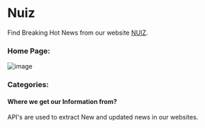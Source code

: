 # Nuiz

Find Breaking Hot News from our website [NUIZ](https://nuiz.herokuapp.com/home).

### Home Page:
![image](https://user-images.githubusercontent.com/72650394/124960147-a58a6400-e039-11eb-86bf-19d4b1680769.png)
### Categories:



#### Where we get our Information from?
API's are used to extract New and updated news in our websites.

